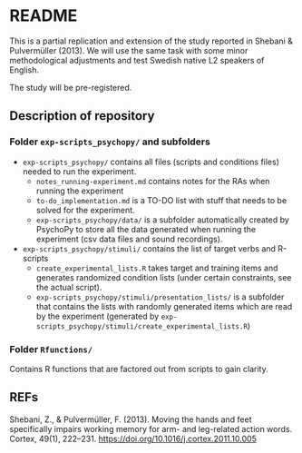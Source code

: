README
======

This is a partial replication and extension of the study reported in Shebani & Pulvermüller (2013).
We will use the same task with some minor methodological adjustments and test Swedish native L2 speakers of English.

The study will be pre-registered.


Description of repository
-------------------------

### Folder `exp-scripts_psychopy/` and subfolders

- `exp-scripts_psychopy/` contains all files (scripts and conditions files) needed to run the experiment.
	- `notes_running-experiment.md` contains notes for the RAs when running the experiment
	- `to-do_implementation.md` is a TO-DO list with stuff that needs to be solved for the experiment.
	- `exp-scripts_psychopy/data/` is a subfolder automatically created by PsychoPy to store all the data generated when running the experiment (csv data files and sound recordings).
- `exp-scripts_psychopy/stimuli/` contains the list of target verbs and R-scripts 
	- `create_experimental_lists.R` takes target and training items and generates randomized condition lists (under certain constraints, see the actual script).
	-  `exp-scripts_psychopy/stimuli/presentation_lists/` is a subfolder that contains the lists with randomly generated items which are read by the experiment (generated by `exp-scripts_psychopy/stimuli/create_experimental_lists.R`)


### Folder `Rfunctions/`

Contains R functions that are factored out from scripts to gain clarity.


REFs
----

Shebani, Z., & Pulvermüller, F. (2013). Moving the hands and feet specifically impairs working memory for arm- and leg-related action words. Cortex, 49(1), 222–231. https://doi.org/10.1016/j.cortex.2011.10.005

